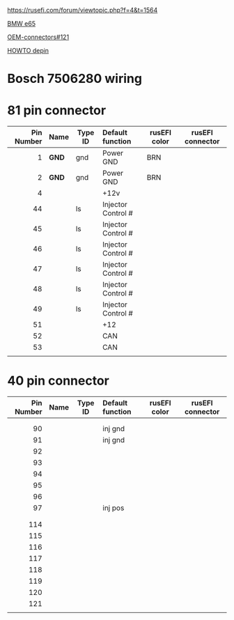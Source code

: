 https://rusefi.com/forum/viewtopic.php?f=4&t=1564

[BMW e65](BMW-e65)

[OEM-connectors#121](OEM-connectors#121)

[HOWTO depin](https://youtu.be/5nto9Sa7yKc?t=65)

# Bosch 7506280 wiring


# 81 pin connector

|Pin Number|Name      | Type ID | Default function                   | rusEFI color | rusEFI connector |
| ---:|:------------- | ----- |:------------------------------------ |------------- | ------------- |
| 1   | **GND**       | gnd   | Power GND                            | BRN          |               |
| 2   | **GND**       | gnd   | Power GND                            | BRN          |               |
| 4   |               |       | +12v                                 |              |               |
| 44  |               | ls    | Injector Control #                   |              |               |
| 45  |               | ls    | Injector Control #                   |              |               |
| 46  |               | ls    | Injector Control #                   |              |               |
| 47  |               | ls    | Injector Control #                   |              |               |
| 48  |               | ls    | Injector Control #                   |              |               |
| 49  |               | ls    | Injector Control #                   |              |               |
| 51  |               |       | +12                                  |              |               |
| 52  |               |       | CAN                                  |              |               |
| 53  |               |       | CAN                                  |              |               |
|     |               |       |                                      |              |               |



# 40 pin connector

|Pin Number|Name      | Type ID | Default function                   | rusEFI color | rusEFI connector |
| ---:|:------------- | ----- |:------------------------------------ |------------- | ------------- |
|     |               |       |                                      |              |               |
|     |               |       |                                      |              |               |
| 90  |               |       | inj gnd                              |              |               |
| 91  |               |       | inj gnd                              |              |               |
| 92  |               |       |                                      |              |               |
| 93  |               |       |                                      |              |               |
| 94  |               |       |                                      |              |               |
| 95  |               |       |                                      |              |               |
| 96  |               |       |                                      |              |               |
| 97  |               |       | inj pos                              |              |               |
|     |               |       |                                      |              |               |
|     |               |       |                                      |              |               |
| 114 |               |       |                                      |              |               |
| 115 |               |       |                                      |              |               |
| 116 |               |       |                                      |              |               |
| 117 |               |       |                                      |              |               |
| 118 |               |       |                                      |              |               |
| 119 |               |       |                                      |              |               |
| 120 |               |       |                                      |              |               |
| 121 |               |       |                                      |              |               |
|     |               |       |                                      |              |               |
 